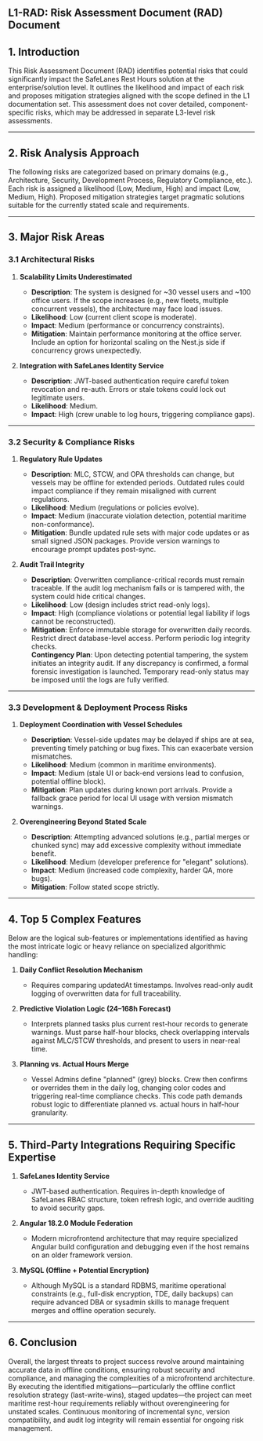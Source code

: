 ## L1-RAD: Risk Assessment Document (RAD) Document

## 1. Introduction

This Risk Assessment Document (RAD) identifies potential risks that could significantly impact the SafeLanes Rest Hours solution at the enterprise/solution level. It outlines the likelihood and impact of each risk and proposes mitigation strategies aligned with the scope defined in the L1 documentation set. This assessment does not cover detailed, component-specific risks, which may be addressed in separate L3-level risk assessments.

---

## 2. Risk Analysis Approach

The following risks are categorized based on primary domains (e.g., Architecture, Security, Development Process, Regulatory Compliance, etc.). Each risk is assigned a likelihood (Low, Medium, High) and impact (Low, Medium, High). Proposed mitigation strategies target pragmatic solutions suitable for the currently stated scale and requirements.

---

## 3. Major Risk Areas

### 3.1 Architectural Risks

1. **Scalability Limits Underestimated**  
     
   - **Description**: The system is designed for ~30 vessel users and ~100 office users. If the scope increases (e.g., new fleets, multiple concurrent vessels), the architecture may face load issues.  
   - **Likelihood**: Low (current client scope is moderate).  
   - **Impact**: Medium (performance or concurrency constraints).  
   - **Mitigation**: Maintain performance monitoring at the office server. Include an option for horizontal scaling on the Nest.js side if concurrency grows unexpectedly.

2. **Integration with SafeLanes Identity Service**  
     
   - **Description**: JWT-based authentication require careful token revocation and re-auth. Errors or stale tokens could lock out legitimate users.  
   - **Likelihood**: Medium.  
   - **Impact**: High (crew unable to log hours, triggering compliance gaps).

---

### 3.2 Security & Compliance Risks

1. **Regulatory Rule Updates**  
     
   - **Description**: MLC, STCW, and OPA thresholds can change, but vessels may be offline for extended periods. Outdated rules could impact compliance if they remain misaligned with current regulations.  
   - **Likelihood**: Medium (regulations or policies evolve).  
   - **Impact**: Medium (inaccurate violation detection, potential maritime non-conformance).  
   - **Mitigation**: Bundle updated rule sets with major code updates or as small signed JSON packages. Provide version warnings to encourage prompt updates post-sync.

2. **Audit Trail Integrity**  
     
   - **Description**: Overwritten compliance-critical records must remain traceable. If the audit log mechanism fails or is tampered with, the system could hide critical changes.  
   - **Likelihood**: Low (design includes strict read-only logs).  
   - **Impact**: High (compliance violations or potential legal liability if logs cannot be reconstructed).  
   - **Mitigation**: Enforce immutable storage for overwritten daily records. Restrict direct database-level access. Perform periodic log integrity checks.  
     **Contingency Plan**: Upon detecting potential tampering, the system initiates an integrity audit. If any discrepancy is confirmed, a formal forensic investigation is launched. Temporary read-only status may be imposed until the logs are fully verified.

---

### 3.3 Development & Deployment Process Risks

1. **Deployment Coordination with Vessel Schedules**  
     
   - **Description**: Vessel-side updates may be delayed if ships are at sea, preventing timely patching or bug fixes. This can exacerbate version mismatches.  
   - **Likelihood**: Medium (common in maritime environments).  
   - **Impact**: Medium (stale UI or back-end versions lead to confusion, potential offline block).  
   - **Mitigation**: Plan updates during known port arrivals. Provide a fallback grace period for local UI usage with version mismatch warnings.

2. **Overengineering Beyond Stated Scale**  
     
   - **Description**: Attempting advanced solutions (e.g., partial merges or chunked sync) may add excessive complexity without immediate benefit.  
   - **Likelihood**: Medium (developer preference for "elegant" solutions).  
   - **Impact**: Medium (increased code complexity, harder QA, more bugs).  
   - **Mitigation**: Follow stated scope strictly.

---

## 4. Top 5 Complex Features

Below are the logical sub-features or implementations identified as having the most intricate logic or heavy reliance on specialized algorithmic handling:

1. **Daily Conflict Resolution Mechanism**  
     
   - Requires comparing updatedAt timestamps. Involves read-only audit logging of overwritten data for full traceability.

2. **Predictive Violation Logic (24–168h Forecast)**  
     
   - Interprets planned tasks plus current rest-hour records to generate warnings. Must parse half-hour blocks, check overlapping intervals against MLC/STCW thresholds, and present to users in near-real time.

3. **Planning vs. Actual Hours Merge**  
     
   - Vessel Admins define "planned" (grey) blocks. Crew then confirms or overrides them in the daily log, changing color codes and triggering real-time compliance checks. This code path demands robust logic to differentiate planned vs. actual hours in half-hour granularity.

---

## 5. Third-Party Integrations Requiring Specific Expertise

1. **SafeLanes Identity Service**  
     
   - JWT-based authentication. Requires in-depth knowledge of SafeLanes RBAC structure, token refresh logic, and override auditing to avoid security gaps.

2. **Angular 18.2.0 Module Federation**  
     
   - Modern microfrontend architecture that may require specialized Angular build configuration and debugging even if the host remains on an older framework version.

3. **MySQL (Offline + Potential Encryption)**  
     
   - Although MySQL is a standard RDBMS, maritime operational constraints (e.g., full-disk encryption, TDE, daily backups) can require advanced DBA or sysadmin skills to manage frequent merges and offline operation securely.

---

## 6. Conclusion

Overall, the largest threats to project success revolve around maintaining accurate data in offline conditions, ensuring robust security and compliance, and managing the complexities of a microfrontend architecture. By executing the identified mitigations—particularly the offline conflict resolution strategy (last-write-wins), staged updates—the project can meet maritime rest-hour requirements reliably without overengineering for unstated scales. Continuous monitoring of incremental sync, version compatibility, and audit log integrity will remain essential for ongoing risk management.  
